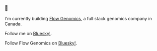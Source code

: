 ### 🧬

I'm currently building [Flow Genomics](https://www.flowgenomics.com/), a full stack genomics company in Canada.

Follow me on [Bluesky!](https://bsky.app/profile/danielgiguere.bsky.social).

Follow Flow Genomics on [Bluesky!](https://bsky.app/profile/flowgenomics.bsky.social).

<!--
**dgiguer/dgiguer** is a ✨ _special_ ✨ repository because its `README.md` (this file) appears on your GitHub profile.

Here are some ideas to get you started:

- 🔭 I’m currently working on ...
- 🌱 I’m currently learning ...
- 👯 I’m looking to collaborate on ...
- 🤔 I’m looking for help with ...
- 💬 Ask me about ...
- 📫 How to reach me: ...
- 😄 Pronouns: ...
- ⚡ Fun fact: ...
-->

